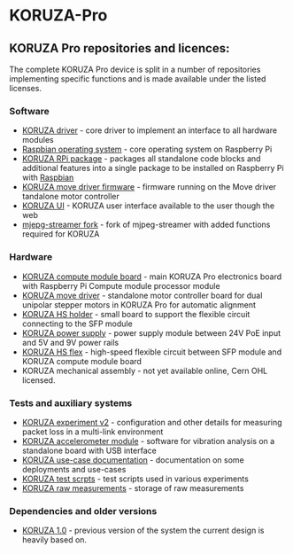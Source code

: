 # KORUZA-Pro


## KORUZA Pro repositories and licences:
The complete KORUZA Pro device is split in a number of repositories implementing specific functions and is made available under the listed licenses.

### Software
 * [KORUZA driver](https://github.com/IRNAS/koruza-driver) - core driver to implement an interface to all hardware modules
 * [Raspbian operating system](https://www.raspbian.org/) - core operating system on Raspberry Pi
 * [KORUZA RPi package](https://github.com/IRNAS/koruza-rpi-package) - packages all standalone code blocks and additional features into a single package to be installed on Raspberry Pi with [Raspbian](https://www.raspbian.org/)
 * [KORUZA move driver firmware](https://github.com/IRNAS/Koruza-Move-Driver-Firmware) - firmware running on the Move driver tandalone motor controller
 * [KORUZA UI](https://github.com/IRNAS/koruza-ui) -  KORUZA user interface available to the user though the web
 * [mjepg-streamer fork](https://github.com/IRNAS/mjpg-streamer) - fork of mjpeg-streamer with added functions required for KORUZA
 


### Hardware
  * [KORUZA compute module board](https://github.com/IRNAS/koruza-compute-module) - main KORUZA Pro electronics board with Raspberry Pi Compute module processor module
  * [KORUZA move driver](https://github.com/IRNAS/koruza-move-driver) - standalone motor controller board for dual unipolar stepper motors in KORUZA Pro for automatic alignment
  * [KORUZA HS holder](https://github.com/IRNAS/koruza-hs-holder) - small board to support the flexible circuit connecting to the SFP module
  * [KORUZA power supply](https://github.com/IRNAS/koruza-power-module) - power supply module between 24V PoE input and 5V and 9V power rails
  * [KORUZA HS flex](https://github.com/IRNAS/koruza-hs-flex) - high-speed flexible circuit between SFP module and KORUZA compute module board
  * KORUZA mechanical assembly - not yet available online, Cern OHL licensed.
  

### Tests and auxiliary systems
 * [KORUZA experiment v2](https://github.com/IRNAS/koruza-experiment-v2) - configuration and other details for measuring packet loss in a multi-link environment
 * [KORUZA accelerometer module](https://github.com/IRNAS/koruza-accelerometer-module) - software for vibration analysis on a standalone board with USB interface
 * [KORUZA use-case documentation](https://github.com/IRNAS/KORUZA-usecase) - documentation on some deployments and use-cases
 * [KORUZA test scrpts](https://github.com/IRNAS/KORUZA-testing) - test scripts used in various experiments
 * [KORUZA raw measurements](https://github.com/IRNAS/KORUZA-ScientificExperiments) - storage of raw measurements
 
### Dependencies and older versions
 * [KORUZA 1.0](https://github.com/IRNAS/KORUZA) - previous version of the system the current design is heavily based on. 
